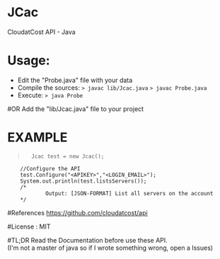 # JCac
CloudatCost API - Java

# Usage:
<ul><li>Edit the "Probe.java" file with your data</li><li>Compile the sources:
<code>> javac lib/Jcac.java</code>
<code>> javac Probe.java</code>
</li>
<li>
Execute: <code>> java Probe</code>
</li>
</ul>
#OR
Add the "lib/Jcac.java" file to your project

# EXAMPLE

>		Jcac test = new Jcac();
		//Configure the API 
		test.Configure("<APIKEY>","<LOGIN_EMAIL>");
		System.out.println(test.listsServers());
		/*
				Output: [JSON-FORMAT] List all servers on the account
		*/	

#References
https://github.com/cloudatcost/api

#License : MIT

#TL;DR
Read the Documentation before use these API.<BR>
(I'm not a master of java so if I wrote something wrong, open a Issues)
